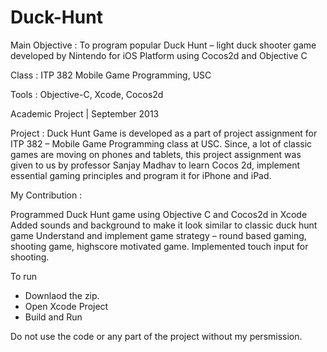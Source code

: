 Duck-Hunt
=========

Main Objective :  To program popular Duck Hunt – light duck shooter game developed by Nintendo for iOS Platform using Cocos2d and Objective C

Class : ITP 382 Mobile Game Programming, USC

Tools : Objective-C, Xcode, Cocos2d

Academic Project | September 2013

Project : Duck Hunt Game is developed as a part of project assignment for ITP 382 – Mobile Game Programming class at USC. Since, a lot of classic games are moving on phones and tablets, this project assignment was given to us by professor Sanjay Madhav to learn Cocos 2d, implement essential gaming principles and program it for iPhone and iPad.

My Contribution :

Programmed Duck Hunt game using Objective C and Cocos2d in Xcode
Added sounds and background to make it look similar to classic duck hunt game
Understand and implement game strategy – round based gaming, shooting game, highscore motivated game.
Implemented touch input for shooting.

To run
- Downlaod the zip.
- Open Xcode Project
- Build and Run

Do not use the code or any part of the project without my persmission.

